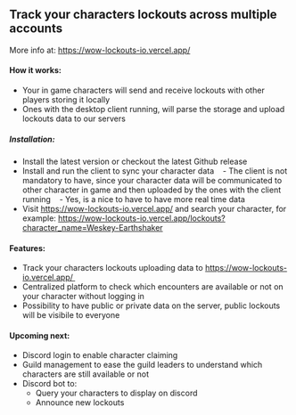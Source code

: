 ## Track your characters lockouts across multiple accounts
More info at: https://wow-lockouts-io.vercel.app/

#### How it works:
- Your in game characters will send and receive lockouts with other players storing it locally
- Ones with the desktop client running, will parse the storage and upload lockouts data to our servers

##### Installation:
- Install the latest version or checkout the latest Github release
- Install and run the client to sync your character data
   - The client is not mandatory to have, since your character data will be communicated to other character in game and then uploaded by the ones with the client running
   - Yes, is a nice to have to have more real time data
- Visit https://wow-lockouts-io.vercel.app/ and search your character, for example: https://wow-lockouts-io.vercel.app/lockouts?character_name=Weskey-Earthshaker

#### Features:
- Track your characters lockouts uploading data to https://wow-lockouts-io.vercel.app/ 
- Centralized platform to check which encounters are available or not on your character without logging in 
- Possibility to have public or private data on the server, public lockouts will be visibile to everyone

#### Upcoming next:
- Discord login to enable character claiming
- Guild management to ease the guild leaders to understand which characters are still available or not
- Discord bot to:
  - Query your characters to display on discord
  - Announce new lockouts

 



